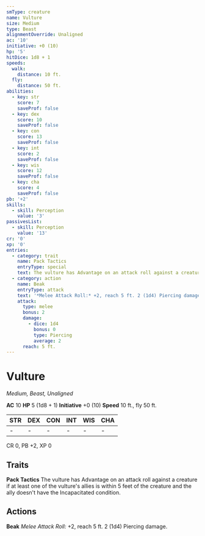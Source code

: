 ```yaml
---
smType: creature
name: Vulture
size: Medium
type: Beast
alignmentOverride: Unaligned
ac: '10'
initiative: +0 (10)
hp: '5'
hitDice: 1d8 + 1
speeds:
  walk:
    distance: 10 ft.
  fly:
    distance: 50 ft.
abilities:
  - key: str
    score: 7
    saveProf: false
  - key: dex
    score: 10
    saveProf: false
  - key: con
    score: 13
    saveProf: false
  - key: int
    score: 2
    saveProf: false
  - key: wis
    score: 12
    saveProf: false
  - key: cha
    score: 4
    saveProf: false
pb: '+2'
skills:
  - skill: Perception
    value: '3'
passivesList:
  - skill: Perception
    value: '13'
cr: '0'
xp: '0'
entries:
  - category: trait
    name: Pack Tactics
    entryType: special
    text: The vulture has Advantage on an attack roll against a creature if at least one of the vulture's allies is within 5 feet of the creature and the ally doesn't have the Incapacitated condition.
  - category: action
    name: Beak
    entryType: attack
    text: '*Melee Attack Roll:* +2, reach 5 ft. 2 (1d4) Piercing damage.'
    attack:
      type: melee
      bonus: 2
      damage:
        - dice: 1d4
          bonus: 0
          type: Piercing
          average: 2
      reach: 5 ft.
---
```


# Vulture
*Medium, Beast, Unaligned*

**AC** 10
**HP** 5 (1d8 + 1)
**Initiative** +0 (10)
**Speed** 10 ft., fly 50 ft.

| STR | DEX | CON | INT | WIS | CHA |
| --- | --- | --- | --- | --- | --- |
| - | - | - | - | - | - |

CR 0, PB +2, XP 0

## Traits

**Pack Tactics**
The vulture has Advantage on an attack roll against a creature if at least one of the vulture's allies is within 5 feet of the creature and the ally doesn't have the Incapacitated condition.

## Actions

**Beak**
*Melee Attack Roll:* +2, reach 5 ft. 2 (1d4) Piercing damage.
